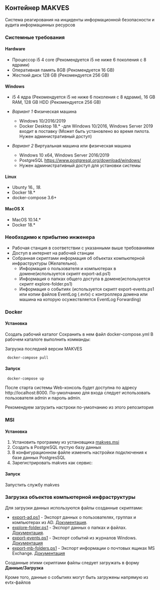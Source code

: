 ## Контейнер MAKVES

Система реагирования на инциденты информационной безопасности и аудита информацинных ресурсов

### Системные требования

#### Hardware
  + Процессор i5 4 core (Рекомендуется i5 не ниже 6 поколения с 8 ядрами)
  + Оперативная память 8GB (Рекомендуется 16 GB)
  + Жесткий диск 128 GB (Рекомендуется 256 GB)
  
#### Windows
  + i5 4 ядра (Рекомендуется i5 не ниже 6 поколения с 8 ядрами), 16 GB RAM, 128 GB HDD (Рекомендуется 256 GB) 
  
  
  + _Вариант 1_ Физическая машина
      + Windows 10/2016/2019
      + Docker Desktop 18.* -для Windows 10/2016, Windows Server 2019 входит в поставку (Может быть установлено во время пилота. Нужен административный доступ)
      
  + _Вариант 2_ Виртуальная машина или физическая машина
      + Windows 10 x64, Windows Server 2016/2019
      + PostgreSQL https://www.postgresql.org/download/windows/
      + Нужен административный доступ для установки системы
  
#### Linux
  + Ubunty 16.*, 18.*
  + Docker 18.*
  + docker-compose 3.6+

#### MacOS X
  + MacOS 10.14.*
  + Docker 18.*
  
### Необходимо к прибытию инженера
  + Рабочая станция в соответствии с указанными выше требованиями
  + Доступ в интернет на рабочей станции
  + Собранная скриптами информация об объектах компьютерной инфраструктуры (Желательно).
    + Информация о пользователя и компьютерах в домене(используется скрипт export-ad.ps1)
    + Информация о папках общего доступа в домене(используется скрипт explore-folder.ps1)
    + Информация о событиях (используется скрипт export-events.ps1 или копии файлов EventLog (.evtx) c контроллера домена или машина на которую осужествляется EventLog Forwarding)

### Docker
#### Установка

Создать рабочий каталог
Сохранить в нем файл docker-compose.yml
В рабочем каталоге выполнить комманды:

Загрузка последней версии MAKVES
````
 docker-compose pull 
````

#### Запуск
   
````
 docker-compose up
````

После старта системы Web-консоль будет доступна по адресу http://localhost:8000. По-умолчанию для входа следует использовать пользователя admin и пароль admin.

Рекомендуем загрузить настроки по-умолчанию из этого репозитория
 
### MSI

#### Установка

1. Установить программу из установщика [makves.msi](https://github.com/Madnikulin50/makves/releases "Переход по ссылке")
2. Создать в PostgreSQL пустую базу данных
3. В конфигурационном файле изменить настройки подключения к базе данных PostgresSQL
4. Зарегистрировать makves как сервис:
                                      

#### Запуск

Запустить службу makves

### Загрузка объектов компьютерной инфраструктуры
 
 Для загрузки данных используются файлы созданные скриптами:
  
  + [export-ad.ps1](https://github.com/Madnikulin50/makves-mvp/blob/master/export-ad.ps1 "Переход по ссылке")  - Экспорт данных о пользователях, группах и компьютерах из AD.  [Документация](https://github.com/Madnikulin50/makves-mvp/blob/master/export-ad.md "Описание").
  + [explore-folder.ps1](https://github.com/Madnikulin50/makves-mvp/blob/master/explore-folder.ps1 "Переход по ссылке") - Экспорт данных о папках и файлах. [Документация](https://github.com/Madnikulin50/makves-mvp/blob/master/explore-folder.md "Описание").
  + [export-events.ps1](https://github.com/Madnikulin50/makves-mvp/blob/master/export-events.ps1 "Переход по ссылке") - Экспорт событий из журналов Windows. [Документация](https://github.com/Madnikulin50/makves-mvp/blob/master/export-events.md "Описание")
  + [export-mb-folders.ps1](https://github.com/Madnikulin50/makves-mvp/blob/master/export-mb-folders.ps1 "Переход по ссылке") - Экспорт информации о почтовых ящиках MS Exchange. [Документация](https://github.com/Madnikulin50/makves-mvp/blob/masterexport-mb-folders.md "Описание")
    
 Созданные этими скриптами файлы следует загружать в форму __Данные/Загрузка__
  
 Кроме того, данные о событиях могут быть загружены напрямую из evtx-файлов
  
 
 

